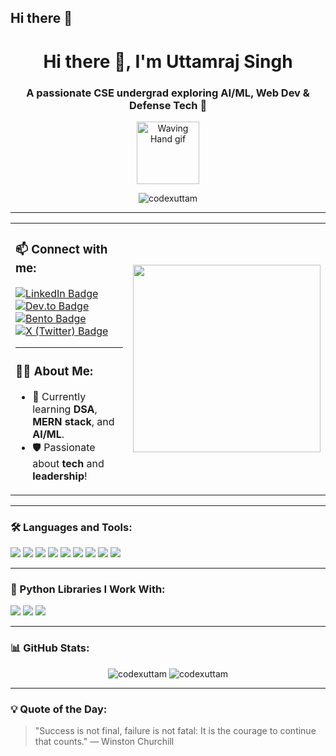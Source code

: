 ## Hi there 👋
<h1 align="center">Hi there 👋, I'm Uttamraj Singh</h1>
<h3 align="center">A passionate CSE undergrad exploring AI/ML, Web Dev & Defense Tech 🚀</h3>

<p align="center">
  <img src="https://media.giphy.com/media/hvRJCLFzcasrR4ia7z/giphy.gif" width="100px" alt="Waving Hand gif"/>
</p>

<p align="center">
  <img src="https://komarev.com/ghpvc/?username=codexuttam&label=Profile%20views&color=0e75b6&style=flat" alt="codexuttam" />
</p>


---

<table>
<tr>
<td>

### 📫 Connect with me:
<p align="left">
  <a href="https://www.linkedin.com/in/contactuttamraj" target="_blank">
    <img src="https://img.shields.io/badge/LinkedIn-0077B5?style=for-the-badge&logo=linkedin&logoColor=white" alt="LinkedIn Badge"/>
  </a>
  <a href="https://dev.to/codexuttam" target="_blank">
    <img src="https://img.shields.io/badge/Dev.to-000000?style=for-the-badge&logo=dev.to&logoColor=white" alt="Dev.to Badge"/>
  </a>
  <a href="https://bento.me/uttamrajsingh" target="_blank">
    <img src="https://img.shields.io/badge/Bento-000000?style=for-the-badge&logo=bento&logoColor=white" alt="Bento Badge"/>
  </a>
  <a href="https://x.com/maiuttamhoon" target="_blank">
    <img src="https://img.shields.io/badge/X-000000?style=for-the-badge&logo=twitter&logoColor=white" alt="X (Twitter) Badge"/>
  </a>
</p>

---

### 👨‍💻 About Me:
- 🚀 Currently learning **DSA**, **MERN stack**, and **AI/ML**.
- 🛡️ Passionate about **tech** and **leadership**!

</td>
<td align="center">
<img src="https://github.com/codexuttam/codexuttam/blob/main/githubgif.gif?raw=true" width="300px" />


</td>
</tr>
</table>

---

### 🛠️ Languages and Tools:
<p align="left"> 
  <img src="https://img.shields.io/badge/C-00599C?style=for-the-badge&logo=c&logoColor=white" />
  <img src="https://img.shields.io/badge/Python-3776AB?style=for-the-badge&logo=python&logoColor=white" />
  <img src="https://img.shields.io/badge/JavaScript-F7DF1E?style=for-the-badge&logo=javascript&logoColor=black" />
  <img src="https://img.shields.io/badge/React-61DAFB?style=for-the-badge&logo=react&logoColor=black" />
  <img src="https://img.shields.io/badge/Node.js-339933?style=for-the-badge&logo=nodedotjs&logoColor=white" />
  <img src="https://img.shields.io/badge/MongoDB-47A248?style=for-the-badge&logo=mongodb&logoColor=white" />
  <img src="https://img.shields.io/badge/MySQL-00000F?style=for-the-badge&logo=mysql&logoColor=white" />
  <img src="https://img.shields.io/badge/TailwindCSS-06B6D4?style=for-the-badge&logo=tailwindcss&logoColor=white" />
  <img src="https://img.shields.io/badge/CSS3-1572B6?style=for-the-badge&logo=css3&logoColor=white" />
</p>

---

### 🧠 Python Libraries I Work With:
<p align="left">
  <img src="https://img.shields.io/badge/NumPy-013243?style=for-the-badge&logo=numpy&logoColor=white" />
  <img src="https://img.shields.io/badge/Pandas-150458?style=for-the-badge&logo=pandas&logoColor=white" />
  <img src="https://img.shields.io/badge/Scikit--learn-F7931E?style=for-the-badge&logo=scikit-learn&logoColor=white" />
</p>

---

### 📊 GitHub Stats:
<p align="center">
  <img src="https://github-readme-stats.vercel.app/api?username=codexuttam&show_icons=true&theme=react" alt="codexuttam" />
  <img src="https://github-readme-streak-stats.herokuapp.com/?user=codexuttam&theme=react" alt="codexuttam" />
</p>

---

### 💡 Quote of the Day:
> "Success is not final, failure is not fatal: It is the courage to continue that counts." — Winston Churchill

